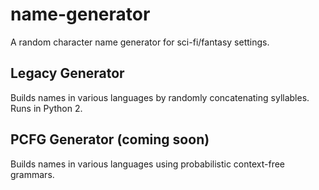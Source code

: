 # name-generator
A random character name generator for sci-fi/fantasy settings.

## Legacy Generator
Builds names in various languages by randomly concatenating syllables. Runs in Python 2.

## PCFG Generator (coming soon)
Builds names in various languages using probabilistic context-free grammars.

